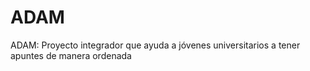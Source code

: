 # ADAM
ADAM: Proyecto integrador que ayuda a jóvenes universitarios a tener apuntes de manera ordenada
